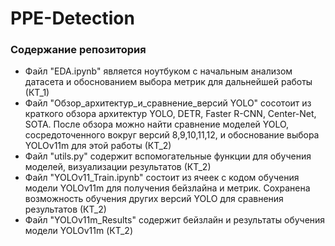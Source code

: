 # PPE-Detection

### Содержание репозитория
- Файл "EDA.ipynb" является ноутбуком с начальным анализом датасета и обоснованием выбора метрик для дальнейшей работы (КТ_1)
- Файл "Обзор_архитектур_и_сравнение_версий YOLO" сосотоит из краткого обзора архитектур YOLO, DETR, Faster R-CNN, Center-Net, SOTA. После обзора можно найти сравнение моделей YOLO, сосредоточенного вокруг версий 8,9,10,11,12, и обоснование выбора YOLOv11m для этой работы (КТ_2)
- Файл "utils.py" содержит вспомогательные функции для обучения моделей, визуализации результатов (КТ_2)
- Файл "YOLOv11_Train.ipynb" состоит из ячеек с кодом обучения модели YOLOv11m для получения бейзлайна и метрик. Сохранена возможность обучения других версий YOLO для сравнения результатов (КТ_2)
- Файл "YOLOv11m_Results" содержит бейзлайн и результаты обучения модели YOLOv11m (КТ_2)